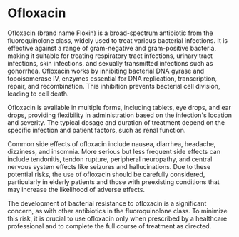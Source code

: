 <!--
source: GPT-4o
brands: Floxin
tags: antibiotics
-->

# Ofloxacin

Ofloxacin (brand name Floxin) is a broad-spectrum antibiotic from the fluoroquinolone class, widely used to treat various bacterial infections. It is effective against a range of gram-negative and gram-positive bacteria, making it suitable for treating respiratory tract infections, urinary tract infections, skin infections, and sexually transmitted infections such as gonorrhea. Ofloxacin works by inhibiting bacterial DNA gyrase and topoisomerase IV, enzymes essential for DNA replication, transcription, repair, and recombination. This inhibition prevents bacterial cell division, leading to cell death.

Ofloxacin is available in multiple forms, including tablets, eye drops, and ear drops, providing flexibility in administration based on the infection's location and severity. The typical dosage and duration of treatment depend on the specific infection and patient factors, such as renal function.

Common side effects of ofloxacin include nausea, diarrhea, headache, dizziness, and insomnia. More serious but less frequent side effects can include tendonitis, tendon rupture, peripheral neuropathy, and central nervous system effects like seizures and hallucinations. Due to these potential risks, the use of ofloxacin should be carefully considered, particularly in elderly patients and those with preexisting conditions that may increase the likelihood of adverse effects.

The development of bacterial resistance to ofloxacin is a significant concern, as with other antibiotics in the fluoroquinolone class. To minimize this risk, it is crucial to use ofloxacin only when prescribed by a healthcare professional and to complete the full course of treatment as directed.
